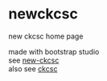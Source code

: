 # newckcsc
new ckcsc home page

made with bootstrap studio  
see [new-ckcsc](https://ckcsc-32nd.github.io/new-ckcsc)  
also see [ckcsc](https://ckcsc.bss.design)
